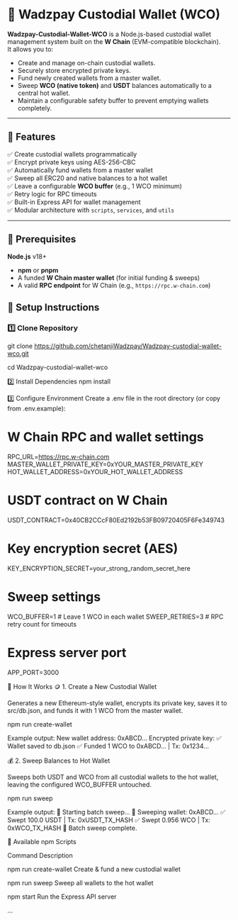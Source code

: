  
# 💼 Wadzpay Custodial Wallet (WCO)

**Wadzpay-Custodial-Wallet-WCO** is a Node.js-based custodial wallet management system built on the **W Chain** (EVM-compatible blockchain).  
It allows you to:
- Create and manage on-chain custodial wallets.
- Securely store encrypted private keys.
- Fund newly created wallets from a master wallet.
- Sweep **WCO (native token)** and **USDT** balances automatically to a central hot wallet.
- Maintain a configurable safety buffer to prevent emptying wallets completely.

---

## 🚀 Features

✅ Create custodial wallets programmatically  
✅ Encrypt private keys using AES-256-CBC  
✅ Automatically fund wallets from a master wallet  
✅ Sweep all ERC20 and native balances to a hot wallet  
✅ Leave a configurable **WCO buffer** (e.g., 1 WCO minimum)  
✅ Retry logic for RPC timeouts  
✅ Built-in Express API for wallet management  
✅ Modular architecture with `scripts`, `services`, and `utils`

---

## 🧩 Prerequisites
  **Node.js** v18+  
- **npm** or **pnpm**  
- A funded **W Chain master wallet** (for initial funding & sweeps)  
- A valid **RPC endpoint** for W Chain (e.g., `https://rpc.w-chain.com`) 

## 🔧 Setup Instructions 

### 1️⃣ Clone Repository 
git clone https://github.com/chetanjiWadzpay/Wadzpay-custodial-wallet-wco.git 

cd Wadzpay-custodial-wallet-wco 

2️⃣ Install Dependencies 
npm install 

3️⃣ Configure Environment 
Create a .env file in the root directory (or copy from .env.example): 

# W Chain RPC and wallet settings
RPC_URL=https://rpc.w-chain.com
MASTER_WALLET_PRIVATE_KEY=0xYOUR_MASTER_PRIVATE_KEY
HOT_WALLET_ADDRESS=0xYOUR_HOT_WALLET_ADDRESS

# USDT contract on W Chain
USDT_CONTRACT=0x40CB2CCcF80Ed2192b53FB09720405F6Fe349743

# Key encryption secret (AES)
KEY_ENCRYPTION_SECRET=your_strong_random_secret_here

# Sweep settings
WCO_BUFFER=1         # Leave 1 WCO in each wallet
SWEEP_RETRIES=3      # RPC retry count for timeouts

# Express server port
APP_PORT=3000
 


🧠 How It Works
🪙 1. Create a New Custodial Wallet

Generates a new Ethereum-style wallet, encrypts its private key, saves it to src/db.json, and funds it with 1 WCO from the master wallet.

npm run create-wallet   

Example output: 
New wallet address: 0xABCD...
Encrypted private key: <AES-encrypted-string>
✅ Wallet saved to db.json
✅ Funded 1 WCO to 0xABCD... | Tx: 0x1234...



💰 2. Sweep Balances to Hot Wallet

Sweeps both USDT and WCO from all custodial wallets to the hot wallet, leaving the configured WCO_BUFFER untouched. 

npm run sweep
 
 Example output: 
 🚀 Starting batch sweep...
🔑 Sweeping wallet: 0xABCD...
✅ Swept 100.0 USDT | Tx: 0xUSDT_TX_HASH
✅ Swept 0.956 WCO  | Tx: 0xWCO_TX_HASH
🎉 Batch sweep complete. 


🧰 Available npm Scripts 

Command	Description 

npm run create-wallet	Create & fund a new custodial wallet 

npm run sweep	Sweep all wallets to the hot wallet 

npm start	Run the Express API server

...
